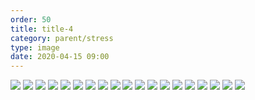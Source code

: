 ```yaml
---
order: 50
title: title-4
category: parent/stress
type: image
date: 2020-04-15 09:00
---
```


![](../../static/images/parental-aggression-1.webp)
![](../../static/images/parental-aggression-2.webp)
![](../../static/images/parental-aggression-3.webp)
![](../../static/images/parental-aggression-4.webp)
![](../../static/images/parental-aggression-5.webp)
![](../../static/images/parental-aggression-6.webp)
![](../../static/images/parental-aggression-7.webp)
![](../../static/images/parental-aggression-8.webp)
![](../../static/images/parental-aggression-9.webp)
![](../../static/images/parental-aggression-10.webp)
![](../../static/images/parental-aggression-11.webp)
![](../../static/images/parental-aggression-12.webp)
![](../../static/images/parental-aggression-13.webp)
![](../../static/images/parental-aggression-14.webp)
![](../../static/images/parental-aggression-15.webp)
![](../../static/images/parental-aggression-16.webp)
![](../../static/images/parental-aggression-17.webp)
![](../../static/images/parental-aggression-18.webp)
![](../../static/images/parental-aggression-19.webp)